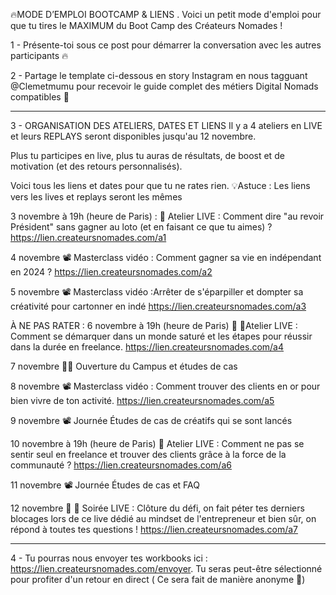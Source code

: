 🔥MODE D’EMPLOI BOOTCAMP & LIENS .
Voici un petit mode d'emploi pour que tu tires le MAXIMUM du Boot Camp des Créateurs Nomades !

1 - Présente-toi sous ce post pour démarrer la conversation avec les autres participants 🔥

2 - Partage le template ci-dessous en story Instagram en nous tagguant @Clemetmumu pour recevoir le guide complet des métiers Digital Nomads compatibles 🎁

---
3 - ORGANISATION DES ATELIERS, DATES ET LIENS
Il y a 4 ateliers en LIVE et leurs REPLAYS seront disponibles jusqu'au 12 novembre.

Plus tu participes en live, plus tu auras de résultats, de boost et de motivation (et des retours personnalisés).

Voici tous les liens et dates pour que tu ne rates rien.
💡Astuce : Les liens vers les lives et replays seront les mêmes

3 novembre à 19h (heure de Paris) :
🔴 Atelier LIVE : Comment dire "au revoir Président" sans gagner au loto (et en faisant ce que tu aimes) ? https://lien.createursnomades.com/a1

4 novembre
📽 Masterclass vidéo : Comment gagner sa vie en indépendant en 2024 ?
https://lien.createursnomades.com/a2

5 novembre
📽 Masterclass vidéo :Arrêter de s'éparpiller et dompter sa créativité pour cartonner en indé
https://lien.createursnomades.com/a3

À NE PAS RATER : 6 novembre à 19h (heure de Paris)
🤩 🔴Atelier LIVE : Comment se démarquer dans un monde saturé et les étapes pour réussir dans la durée en freelance. https://lien.createursnomades.com/a4

7 novembre
🧑‍🎓 Ouverture du Campus et études de cas

8 novembre
📽 Masterclass vidéo : Comment trouver des clients en or pour bien vivre de ton activité. https://lien.createursnomades.com/a5

9 novembre
📽 Journée Études de cas de créatifs qui se sont lancés

10 novembre à 19h (heure de Paris)
🔴 Atelier LIVE : Comment ne pas se sentir seul en freelance et trouver des clients grâce à la force de la communauté ?
https://lien.createursnomades.com/a6

11 novembre
📽 Journée Études de cas et FAQ

12 novembre
🔴 🎉 Soirée LIVE : Clôture du défi, on fait péter tes derniers blocages lors de ce live dédié au mindset de l'entrepreneur et bien sûr, on répond à toutes tes questions !
https://lien.createursnomades.com/a7

---

4 - Tu pourras nous envoyer tes workbooks ici : https://lien.createursnomades.com/envoyer. Tu seras peut-être sélectionné pour profiter d'un retour en direct ( Ce sera fait de manière anonyme 🤪)